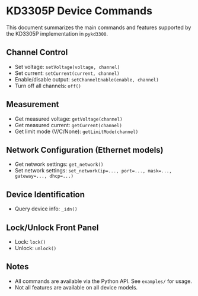 # KD3305P Device Commands

This document summarizes the main commands and features supported by the KD3305P implementation in `pykd3300`.

## Channel Control

- Set voltage: `setVoltage(voltage, channel)`
- Set current: `setCurrent(current, channel)`
- Enable/disable output: `setChannelEnable(enable, channel)`
- Turn off all channels: `off()`

## Measurement

- Get measured voltage: `getVoltage(channel)`
- Get measured current: `getCurrent(channel)`
- Get limit mode (V/C/None): `getLimitMode(channel)`

## Network Configuration (Ethernet models)

- Get network settings: `get_network()`
- Set network settings: `set_network(ip=..., port=..., mask=..., gateway=..., dhcp=...)`

## Device Identification

- Query device info: `_idn()`

## Lock/Unlock Front Panel

- Lock: `lock()`
- Unlock: `unlock()`

## Notes

- All commands are available via the Python API. See `examples/` for usage.
- Not all features are available on all device models. 